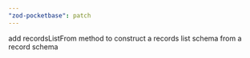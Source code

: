 ```yaml
---
"zod-pocketbase": patch
---
```


add recordsListFrom method to construct a records list schema from a record schema
